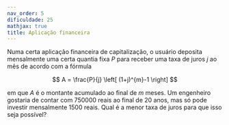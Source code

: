 ```yaml
---
nav_order: 5
dificuldade: 25
mathjax: true
title: Aplicação financeira
---
```


Numa certa aplicação financeira de capitalização, o usuário deposita mensalmente uma certa quantia fixa $P$ para receber uma taxa de juros $j$ ao mês de acordo com a fórmula

$$ A = \frac{P}{j} \left[ (1+j)^{m}-1 \right] $$

em que $A$ é o montante acumulado ao final de $m$ meses. Um engenheiro gostaria de contar com 750000 reais ao final de 20 anos, mas só pode investir mensalmente 1500 reais. Qual é a menor taxa de juros para que isso seja possível?
